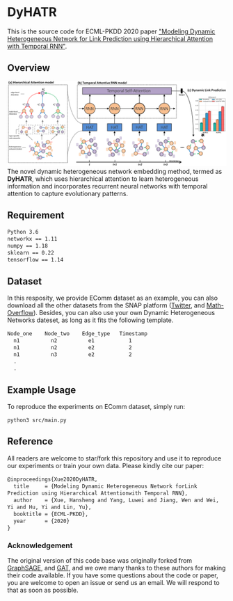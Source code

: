 # DyHATR

This is the source code for ECML-PKDD 2020 paper ["Modeling Dynamic Heterogeneous Network for Link Prediction using Hierarchical Attention with Temporal RNN"](https://arxiv.org/abs/2004.01024).

## Overview
![image](DyHATR.png)
The novel dynamic heterogeneous network embedding method, termed as **DyHATR**, which uses hierarchical attention to learn heterogeneous information and incorporates recurrent neural networks with temporal attention to capture evolutionary patterns. 

## Requirement
```
Python 3.6
networkx == 1.11
numpy == 1.18
sklearn == 0.22
tensorflow == 1.14
```

## Dataset
In this resposity, we provide EComm dataset as an example, you can also download all the other datasets from the SNAP platform ([Twitter](http://snap.stanford.edu/data/higgs-twitter.html), and [Math-Overflow](http://snap.stanford.edu/data/sx-mathoverflow.html)). Besides, you can also use your own Dynamic Heterogeneous Networks dateset, as long as it fits the following template.
```
Node_one	Node_two	Edge_type	Timestamp
  n1		  n2		  e1		   1
  n1		  n2		  e2		   2
  n1		  n3		  e2		   2
  .
  .
```

## Example Usage
To reproduce the experiments on EComm dataset, simply run:
```
python3 src/main.py
```

## Reference
All readers are welcome to star/fork this repository and use it to reproduce our experiments or train your own data. Please kindly cite our paper:
```
@inproceedings{Xue2020DyHATR,
  title     = {Modeling Dynamic Heterogeneous Network forLink Prediction using Hierarchical Attentionwith Temporal RNN},
  author    = {Xue, Hansheng and Yang, Luwei and Jiang, Wen and Wei, Yi and Hu, Yi and Lin, Yu},
  booktitle = {ECML-PKDD},
  year      = {2020}
}
```


### Acknowledgement
The original version of this code base was originally forked from [GraphSAGE](https://github.com/williamleif/GraphSAGE), and [GAT](https://github.com/PetarV-/GAT), and we owe many thanks to these authors for making their code available. If you have some questions about the code or paper, you are welcome to open an issue or send us an email. We will respond to that as soon as possible.


